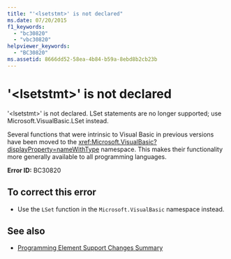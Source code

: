 ```yaml
---
title: "'<lsetstmt>' is not declared"
ms.date: 07/20/2015
f1_keywords: 
  - "bc30820"
  - "vbc30820"
helpviewer_keywords: 
  - "BC30820"
ms.assetid: 8666dd52-58ea-4b84-b59a-8ebd8b2cb23b
---
```

# '\<lsetstmt>' is not declared
'\<lsetstmt>' is not declared. LSet statements are no longer supported; use Microsoft.VisualBasic.LSet instead.  
  
 Several functions that were intrinsic to Visual Basic in previous versions have been moved to the <xref:Microsoft.VisualBasic?displayProperty=nameWithType> namespace. This makes their functionality more generally available to all programming languages.  
  
 **Error ID:** BC30820  
  
## To correct this error  
  
-   Use the `LSet` function in the `Microsoft.VisualBasic` namespace instead.  
  
## See also

- [Programming Element Support Changes Summary](https://msdn.microsoft.com/library/0483590a-6309-449c-a2fa-effa26a03b95)
